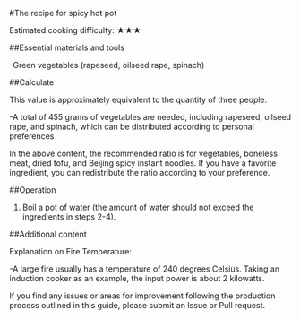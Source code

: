 #The recipe for spicy hot pot

Estimated cooking difficulty: ★★★

##Essential materials and tools

-Green vegetables (rapeseed, oilseed rape, spinach)

##Calculate

This value is approximately equivalent to the quantity of three people.

-A total of 455 grams of vegetables are needed, including rapeseed, oilseed rape, and spinach, which can be distributed according to personal preferences

In the above content, the recommended ratio is for vegetables, boneless meat, dried tofu, and Beijing spicy instant noodles. If you have a favorite ingredient, you can redistribute the ratio according to your preference.

##Operation

1. Boil a pot of water (the amount of water should not exceed the ingredients in steps 2-4).

##Additional content

Explanation on Fire Temperature:

-A large fire usually has a temperature of 240 degrees Celsius. Taking an induction cooker as an example, the input power is about 2 kilowatts.

If you find any issues or areas for improvement following the production process outlined in this guide, please submit an Issue or Pull request.